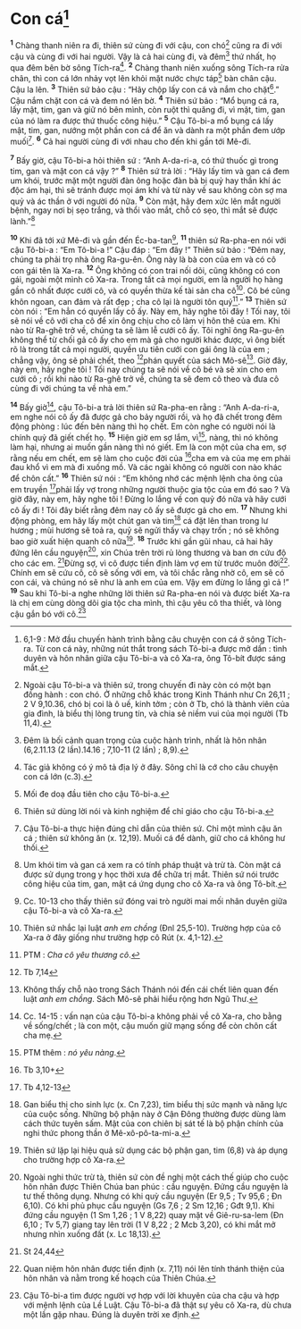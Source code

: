 # Con cá[^1]
<sup><b>1</b></sup> Chàng thanh niên ra đi, thiên sứ cùng đi với cậu, con chó[^2] cũng ra đi với cậu và cùng đi với hai người. Vậy là cả hai cùng đi, và đêm[^3] thứ nhất, họ qua đêm bên bờ sông Tích-ra[^4]. <sup><b>2</b></sup> Chàng thanh niên xuống sông Tích-ra rửa chân, thì con cá lớn nhảy vọt lên khỏi mặt nước chực táp[^5] bàn chân cậu. Cậu la lên. <sup><b>3</b></sup> Thiên sứ bảo cậu : “Hãy chộp lấy con cá và nắm cho chặt[^6].” Cậu nắm chặt con cá và đem nó lên bờ. <sup><b>4</b></sup> Thiên sứ bảo : “Mổ bụng cá ra, lấy mật, tim, gan và giữ nó bên mình, còn ruột thì quăng đi, vì mật, tim, gan của nó làm ra được thứ thuốc công hiệu.” <sup><b>5</b></sup> Cậu Tô-bi-a mổ bụng cá lấy mật, tim, gan, nướng một phần con cá để ăn và dành ra một phần đem ướp muối[^7]. <sup><b>6</b></sup> Cả hai người cùng đi với nhau cho đến khi gần tới Mê-đi.

<sup><b>7</b></sup> Bấy giờ, cậu Tô-bi-a hỏi thiên sứ : “Anh A-da-ri-a, có thứ thuốc gì trong tim, gan và mật con cá vậy ?” <sup><b>8</b></sup> Thiên sứ trả lời : “Hãy lấy tim và gan cá đem um khói, trước mặt một người đàn ông hoặc đàn bà bị quỷ hay thần khí ác độc ám hại, thì sẽ tránh được mọi ám khí và từ này về sau không còn sợ ma quỷ và ác thần ở với người đó nữa. <sup><b>9</b></sup> Còn mật, hãy đem xức lên mắt người bệnh, ngay nơi bị sẹo trắng, và thổi vào mắt, chỗ có sẹo, thì mắt sẽ được lành.”[^8]

<sup><b>10</b></sup> Khi đã tới xứ Mê-đi và gần đến Éc-ba-tan[^9], <sup><b>11</b></sup> thiên sứ Ra-pha-en nói với cậu Tô-bi-a : “Em Tô-bi-a !” Cậu đáp : “Em đây !” Thiên sứ bảo : “Đêm nay, chúng ta phải trọ nhà ông Ra-gu-ên. Ông này là bà con của em và có cô con gái tên là Xa-ra. <sup><b>12</b></sup> Ông không có con trai nối dõi, cũng không có con gái, ngoài một mình cô Xa-ra. Trong tất cả mọi người, em là người họ hàng gần cô nhất được cưới cô, và có quyền thừa kế tài sản cha cô[^10]. Cô bé cũng khôn ngoan, can đảm và rất đẹp ; cha cô lại là người tôn quý[^11].” <sup><b>13</b></sup> Thiên sứ còn nói : “Em hẳn có quyền lấy cô ấy. Này em, hãy nghe tôi đây ! Tối nay, tôi sẽ nói về cô với cha cô để xin ông chịu cho cô làm vị hôn thê của em. Khi nào từ Ra-ghê trở về, chúng ta sẽ làm lễ cưới cô ấy. Tôi nghĩ ông Ra-gu-ên không thể từ chối gả cô ấy cho em mà gả cho người khác được, vì ông biết rõ là trong tất cả mọi người, quyền ưu tiên cưới con gái ông là của em ; chẳng vậy, ông sẽ phải chết, theo [^1*]phán quyết của sách Mô-sê[^12]. Giờ đây, này em, hãy nghe tôi ! Tối nay chúng ta sẽ nói về cô bé và sẽ xin cho em cưới cô ; rồi khi nào từ Ra-ghê trở về, chúng ta sẽ đem cô theo và đưa cô cùng đi với chúng ta về nhà em.”

<sup><b>14</b></sup> Bấy giờ[^13], cậu Tô-bi-a trả lời thiên sứ Ra-pha-en rằng : “Anh A-da-ri-a, em nghe nói cô ấy đã được gả cho bảy người rồi, và họ đã chết trong đêm động phòng : lúc đến bên nàng thì họ chết. Em còn nghe có người nói là chính quỷ đã giết chết họ. <sup><b>15</b></sup> Hiện giờ em sợ lắm, vì[^14], nàng, thì nó không làm hại, nhưng ai muốn gần nàng thì nó giết. Em là con một của cha em, sợ rằng nếu em chết, em sẽ làm cho cuộc đời của [^2*]cha em và của mẹ em phải đau khổ vì em mà đi xuống mồ. Và các ngài không có người con nào khác để chôn cất.” <sup><b>16</b></sup> Thiên sứ nói : “Em không nhớ các mệnh lệnh cha ông của em truyền [^3*]phải lấy vợ trong những người thuộc gia tộc của em đó sao ? Và giờ đây, này em, hãy nghe tôi ! Đừng lo lắng về con quỷ đó nữa và hãy cưới cô ấy đi ! Tôi đây biết rằng đêm nay cô ấy sẽ được gả cho em. <sup><b>17</b></sup> Nhưng khi động phòng, em hãy lấy một chút gan và tim[^15] cá đặt lên than trong lư hương ; mùi hương sẽ toả ra, quỷ sẽ ngửi thấy và chạy trốn ; nó sẽ không bao giờ xuất hiện quanh cô nữa[^16]. <sup><b>18</b></sup> Trước khi gần gũi nhau, cả hai hãy đứng lên cầu nguyện[^17], xin Chúa trên trời rủ lòng thương và ban ơn cứu độ cho các em. [^4*]Đừng sợ, vì cô được tiền định làm vợ em từ trước muôn đời[^18]. Chính em sẽ cứu cô, cô sẽ sống với em, và tôi chắc rằng nhờ cô, em sẽ có con cái, và chúng nó sẽ như là anh em của em. Vậy em đừng lo lắng gì cả !” <sup><b>19</b></sup> Sau khi Tô-bi-a nghe những lời thiên sứ Ra-pha-en nói và được biết Xa-ra là chị em cùng dòng dõi gia tộc cha mình, thì cậu yêu cô tha thiết, và lòng cậu gắn bó với cô.[^19]

[^1]: 6,1-9 : Mở đầu chuyến hành trình bằng câu chuyện con cá ở sông Tích-ra. Từ con cá này, những nút thắt trong sách Tô-bi-a được mở dần : tình duyên và hôn nhân giữa cậu Tô-bi-a và cô Xa-ra, ông Tô-bít được sáng mắt.
[^2]: Ngoài cậu Tô-bi-a và thiên sứ, trong chuyến đi này còn có một bạn đồng hành : con chó. Ở những chỗ khác trong Kinh Thánh như Cn 26,11 ; 2 V 9,10.36, chó bị coi là ô uế, kinh tởm ; còn ở Tb, chó là thành viên của gia đình, là biểu thị lòng trung tín, và chia sẻ niềm vui của mọi người (Tb 11,4).
[^3]: Đêm là bối cảnh quan trọng của cuộc hành trình, nhất là hôn nhân (6,2.11.13 (2 lần).14.16 ; 7,10-11 (2 lần) ; 8,9).
[^4]: Tác giả không có ý mô tả địa lý ở đây. Sông chỉ là cớ cho câu chuyện con cá lớn (c.3).
[^5]: Mối đe doạ đầu tiên cho cậu Tô-bi-a.
[^6]: Thiên sứ dùng lời nói và kinh nghiệm để chỉ giáo cho cậu Tô-bi-a.
[^7]: Cậu Tô-bi-a thực hiện đúng chỉ dẫn của thiên sứ. Chỉ một mình cậu ăn cá ; thiên sứ không ăn (x. 12,19). Muối cá để dành, giữ cho cá không hư thối.
[^8]: Um khói tim và gan cá xem ra có tính pháp thuật và trừ tà. Còn mật cá được sử dụng trong y học thời xưa để chữa trị mắt. Thiên sứ nói trước công hiệu của tim, gan, mật cá ứng dụng cho cô Xa-ra và ông Tô-bít.
[^9]: Cc. 10-13 cho thấy thiên sứ đóng vai trò người mai mối nhân duyên giữa cậu Tô-bi-a và cô Xa-ra.
[^10]: Thiên sứ nhắc lại luật <i>anh em chồng</i> (Đnl 25,5-10). Trường hợp của cô Xa-ra ở đây giống như trường hợp cô Rút (x. 4,1-12).
[^11]: PTM : <i>Cha cô yêu thương cô</i>.
[^12]: Không thấy chỗ nào trong Sách Thánh nói đến cái chết liên quan đến luật <i>anh em chồng</i>. Sách Mô-sê phải hiểu rộng hơn Ngũ Thư.
[^13]: Cc. 14-15 : vấn nạn của cậu Tô-bi-a không phải về cô Xa-ra, cho bằng về sống/chết ; là con một, cậu muốn giữ mạng sống để còn chôn cất cha mẹ.
[^14]: PTM thêm : <i>nó yêu nàng</i>.
[^15]: Gan biểu thị cho sinh lực (x. Cn 7,23), tim biểu thị sức mạnh và năng lực của cuộc sống. Những bộ phận này ở Cận Đông thường được dùng làm cách thức tuyên sấm. Mật của con chiên bị sát tế là bộ phận chính của nghi thức phong thần ở Mê-xô-pô-ta-mi-a.
[^16]: Thiên sứ lặp lại hiệu quả sử dụng các bộ phận gan, tim (6,8) và áp dụng cho trường hợp cô Xa-ra.
[^17]: Ngoài nghi thức trừ tà, thiên sứ còn đề nghị một cách thế giúp cho cuộc hôn nhân được Thiên Chúa ban phúc : cầu nguyện. Đứng cầu nguyện là tư thế thông dụng. Nhưng có khi quỳ cầu nguyện (Er 9,5 ; Tv 95,6 ; Đn 6,10). Có khi phủ phục cầu nguyện (Gs 7,6 ; 2 Sm 12,16 ; Gđt 9,1). Khi đứng cầu nguyện (1 Sm 1,26 ; 1 V 8,22) quay mặt về Giê-ru-sa-lem (Đn 6,10 ; Tv 5,7) giang tay lên trời (1 V 8,22 ; 2 Mcb 3,20), có khi mắt mở nhưng nhìn xuống đất (x. Lc 18,13).
[^18]: Quan niệm hôn nhân được tiền định (x. 7,11) nói lên tính thánh thiện của hôn nhân và nằm trong kế hoạch của Thiên Chúa.
[^19]: Cậu Tô-bi-a tìm được người vợ hợp với lời khuyên của cha cậu và hợp với mệnh lệnh của Lề Luật. Cậu Tô-bi-a đã thật sự yêu cô Xa-ra, dù chưa một lần gặp nhau. Đúng là duyên trời xe định.
[^1*]: Tb 7,14
[^2*]: Tb 3,10+
[^3*]: Tb 4,12-13
[^4*]: St 24,44

